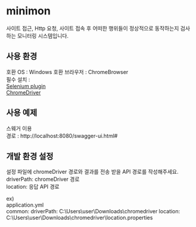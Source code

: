 # minimon
사이트 접근, Http 요청, 사이트 접속 후 어떠한 행위들이 정상적으로 동작하는지 검사하는 모니터링 시스템입니다.

  
## 사용 환경  
호환 OS : Windows
호환 브라우저 : ChromeBrowser  
필수 설치 :   
  [Selenium plugin](https://chrome.google.com/webstore/detail/selenium-ide/mooikfkahbdckldjjndioackbalphokd?hl=en)  
  [ChromeDriver](http://chromedriver.chromium.org/downloads?tmpl=%2Fsystem%2Fapp%2Ftemplates%2Fprint%2F&showPrintDialog=1)
  

## 사용 예제
스웨거 이용  
경로 : http://localhost:8080/swagger-ui.html#  


## 개발 환경 설정  
설정 파일에 chromeDriver 경로와 결과를 전송 받을 API 경로를 작성해주세요.  
driverPath: chromeDriver 경로  
location: 응답 API 경로  
  
ex)  
application.yml  
common:
  driverPath: C:\\Users\\user\\Downloads\\chromedriver
  location: C:\\Users\\user\\Downloads\\chromedriver\\location.properties
  
  
